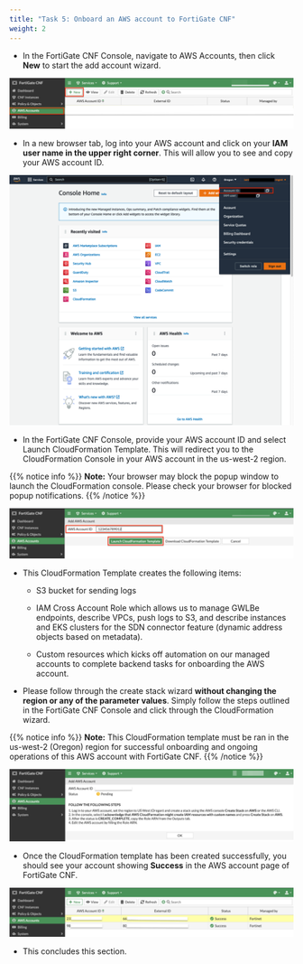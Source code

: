 ```yaml
---
title: "Task 5: Onboard an AWS account to FortiGate CNF"
weight: 2
---
```


* In the FortiGate CNF Console, navigate to AWS Accounts, then click **New** to start the add account wizard.

![](../images/image-t5-1.png)

* In a new browser tab, log into your AWS account and click on your **IAM user name in the upper right corner**. This will allow you to see and copy your AWS account ID.

![](../images/image-t5-2.png)

* In the FortiGate CNF Console, provide your AWS account ID and select Launch CloudFormation Template. This will redirect you to the CloudFormation Console in your AWS account in the us-west-2 region.

{{% notice info %}}
**Note:** Your browser may block the popup window to launch the CloudFormation console.  Please check your browser for blocked popup notifications.
{{% /notice %}}

![](../images/image-t5-3.png)

* This CloudFormation Template creates the following items:

	* S3 bucket for sending logs

	* IAM Cross Account Role which allows us to manage GWLBe endpoints, describe VPCs, push logs to S3, and describe instances and EKS clusters for the SDN connector feature (dynamic address objects based on metadata).

	* Custom resources which kicks off automation on our managed accounts to complete backend tasks for onboarding the AWS account.

* Please follow through the create stack wizard **without changing the region or any of the parameter values**. Simply follow the steps outlined in the FortiGate CNF Console and click through the CloudFormation wizard.

{{% notice info %}}
**Note:** This CloudFormation template must be ran in the us-west-2 (Oregon) region for successful onboarding and ongoing operations of this AWS account with FortiGate CNF.
{{% /notice %}}

![](../images/image-t5-4.png)

* Once the CloudFormation template has been created successfully, you should see your account showing **Success** in the AWS account page of FortiGate CNF.

![](../images/image-t5-5.png)

* This concludes this section.

